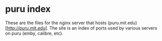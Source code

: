 # puru index

These are the files for the nginx server that hosts (puru.mit.edu)[http://puru.mit.edu]. The site is an index of ports used by various servers on puru (emby, calibre, etc).

